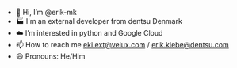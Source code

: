 - 👋 Hi, I’m @erik-mk
- 🏭 I'm an external developer from dentsu Denmark
- ☁️ I’m interested in python and Google Cloud
- 📫 How to reach me eki.ext@velux.com / erik.kiebe@dentsu.com
- 😄 Pronouns: He/Him

<!---
erik-mk/erik-mk is a ✨ special ✨ repository because its `README.md` (this file) appears on your GitHub profile.
You can click the Preview link to take a look at your changes.
--->
